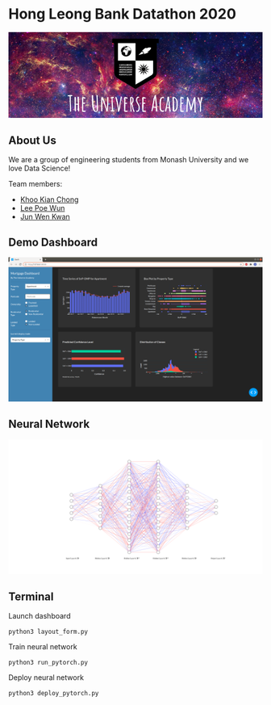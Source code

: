 # Hong Leong Bank Datathon 2020

<div align="center">
<img src="./docs/logo.png"/><br>
</div>

## About Us
We are a group of engineering students from Monash University and we love Data Science!

Team members:
* [Khoo Kian Chong](https://www.linkedin.com/in/kianchongkhoo/)
* [Lee Poe Wun](https://www.linkedin.com/in/pwunlee/)
* [Jun Wen Kwan](https://www.linkedin.com/in/junwenkwan/)

## Demo Dashboard
<div align="center">
<img src="./docs/demo.png"/><br>
</div>

## Neural Network
<div align="center">
<img src="./docs/nn.png"/><br>
</div>

## Terminal
Launch dashboard
```
python3 layout_form.py
```
Train neural network
```
python3 run_pytorch.py
```
Deploy neural network
```
python3 deploy_pytorch.py
```
